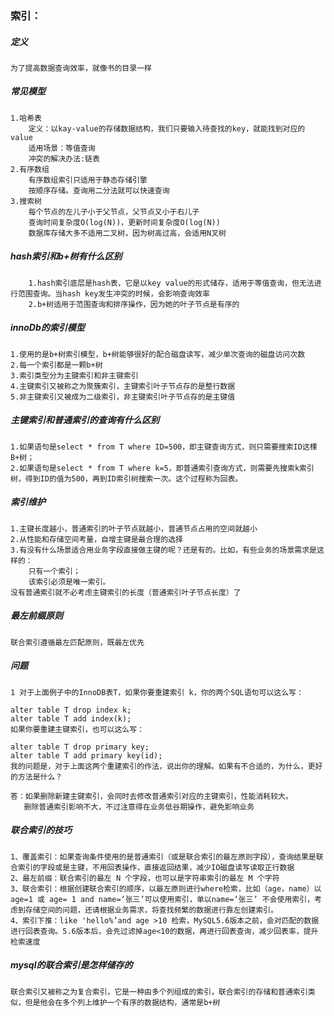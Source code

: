 ### 索引：
##### 定义
    为了提高数据查询效率，就像书的目录一样
##### 常见模型
    1.哈希表
        定义：以kay-value的存储数据结构，我们只要输入待查找的key，就能找到对应的value
        适用场景：等值查询
        冲突的解决办法:链表
    2.有序数组
        有序数组索引只适用于静态存储引擎
        按顺序存储。查询用二分法就可以快速查询
    3.搜索树
        每个节点的左儿子小于父节点，父节点又小于右儿子
        查询时间复杂度O(log(N))，更新时间复杂度O(log(N))
        数据库存储大多不适用二叉树，因为树高过高，会适用N叉树
##### hash索引和b+树有什么区别
        1.hash索引底层是hash表，它是以key value的形式储存，适用于等值查询，但无法进行范围查询。当hash key发生冲突的时候，会影响查询效率
        2.b+树适用于范围查询和排序操作，因为她的叶子节点是有序的

##### innoDb的索引模型
    1.使用的是b+树索引模型，b+树能够很好的配合磁盘读写，减少单次查询的磁盘访问次数
    2.每一个索引都是一颗b+树
    3.索引类型分为主键索引和非主键索引
    4.主键索引又被称之为聚簇索引，主键索引叶子节点存的是整行数据
    5.非主键索引又被成为二级索引，非主键索引叶子节点存的是主键值

##### 主键索引和普通索引的查询有什么区别
    1.如果语句是select * from T where ID=500，即主键查询方式，则只需要搜索ID这棵B+树；
    2.如果语句是select * from T where k=5，即普通索引查询方式，则需要先搜索k索引树，得到ID的值为500，再到ID索引树搜索一次。这个过程称为回表。
##### 索引维护
    1.主键长度越小，普通索引的叶子节点就越小，普通节点占用的空间就越小
    2.从性能和存储空间考量，自增主键是最合理的选择
    3.有没有什么场景适合用业务字段直接做主键的呢？还是有的。比如，有些业务的场景需求是这样的：
        只有一个索引；
        该索引必须是唯一索引。
    没有普通索引就不必考虑主键索引的长度（普通索引叶子节点长度）了
##### 最左前缀原则
    联合索引遵循最左匹配原则，既最左优先
    
##### 问题
    1 对于上面例子中的InnoDB表T，如果你要重建索引 k，你的两个SQL语句可以这么写：

    alter table T drop index k;
    alter table T add index(k);
    如果你要重建主键索引，也可以这么写：
    
    alter table T drop primary key;
    alter table T add primary key(id);
    我的问题是，对于上面这两个重建索引的作法，说出你的理解。如果有不合适的，为什么，更好的方法是什么？

    答：如果删除新建主键索引，会同时去修改普通索引对应的主键索引，性能消耗较大。
       删除普通索引影响不大，不过注意得在业务低谷期操作，避免影响业务

##### 联合索引的技巧
    1、覆盖索引：如果查询条件使用的是普通索引（或是联合索引的最左原则字段），查询结果是联合索引的字段或是主键，不用回表操作，直接返回结果，减少IO磁盘读写读取正行数据
    2、最左前缀：联合索引的最左 N 个字段，也可以是字符串索引的最左 M 个字符
    3、联合索引：根据创建联合索引的顺序，以最左原则进行where检索，比如（age，name）以age=1 或 age= 1 and name=‘张三’可以使用索引，单以name=‘张三’ 不会使用索引，考虑到存储空间的问题，还请根据业务需求，将查找频繁的数据进行靠左创建索引。
    4、索引下推：like 'hello%’and age >10 检索，MySQL5.6版本之前，会对匹配的数据进行回表查询。5.6版本后，会先过滤掉age<10的数据，再进行回表查询，减少回表率，提升检索速度

##### mysql的联合索引是怎样储存的
    联合索引又被称之为复合索引，它是一种由多个列组成的索引，联合索引的存储和普通索引类似，但是他会在多个列上维护一个有序的数据结构，通常是b+树
